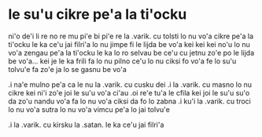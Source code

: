 le su'u cikre pe'a la ti'ocku
=============================

ni'o de'i li re no re mu pi'e bi pi'e re la .varik. cu tolsti lo nu vo'a cikre pe'a la ti'ocku le ka ce'u jai filri'a lo nu jimpe fi le lijda be vo'a kei kei kei no'u lo nu vo'a zengau pe'a la ti'ocku le ka lo ro selvau be ce'u cu jetnu zo'e po le lijda be vo'a... kei je le ka frili fa lo nu pilno ce'u lo nu ciksi fo vo'a fe lo su'u tolvu'e fa zo'e ja lo se gasnu be vo'a

.i na'e mulno pe'a ca le nu la .varik. cu cusku dei  .i la .varik. cu masno lo nu cikre kei ni'i zo'e joi le su'u vo'a ci'au .oi re'e tu'a le cfila kei joi le su'u su'o da zo'u nandu vo'a fa lo nu vo'a ciksi da fo lo zabna  .i ku'i la .varik. cu troci lo nu vo'a sutra lo nu vo'a vimcu pe'a lo jai tolvu'e

.i la .varik. cu kirsku la .satan. le ka ce'u jai filri'a
